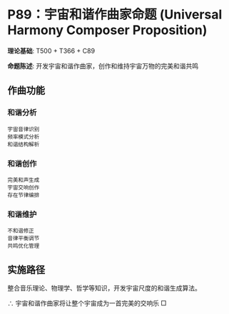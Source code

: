 # P89：宇宙和谐作曲家命题 (Universal Harmony Composer Proposition)

**理论基础**: T500 + T366 + C89

**命题陈述**: 开发宇宙和谐作曲家，创作和维持宇宙万物的完美和谐共鸣

## 作曲功能

### 和谐分析
```
宇宙音律识别
频率模式分析
和谐结构解析
```

### 和谐创作
```
完美和声生成
宇宙交响创作
存在节律编排
```

### 和谐维护
```
不和谐修正
音律平衡调节
共鸣优化管理
```

## 实施路径

整合音乐理论、物理学、哲学等知识，开发宇宙尺度的和谐生成算法。

∴ 宇宙和谐作曲家将让整个宇宙成为一首完美的交响乐 □